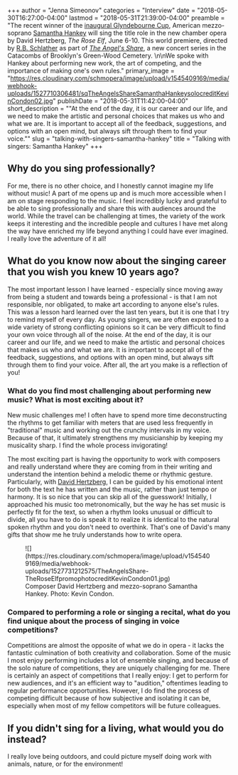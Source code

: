 +++
author = "Jenna Simeonov"
categories = "Interview"
date = "2018-05-30T16:27:00-04:00"
lastmod = "2018-05-31T21:39:00-04:00"
preamble = "The recent winner of the [inaugural Glyndebourne Cup](https://www.glyndebourne.com/discover/news-and-blogs/2018/march/samantha-hankey-wins-the-inaugural-glyndebourne-opera-cup/), American mezzo-soprano [Samantha Hankey](/scene/people/samantha-hankey/) will sing the title role in the new chamber opera by David Hertzberg, *The Rose Elf*, June 6-10. This world premiere, directed by [R.B. Schlather](/scene/people/rb-schlather/) as part of [*The Angel's Share*](https://www.deathofclassical.com/angelshare), a new concert series in the Catacombs of Brooklyn's Green-Wood Cemetery. \n\nWe spoke with Hankey about performing new work, the art of competing, and the importance of making one's own rules."
primary_image = "https://res.cloudinary.com/schmopera/image/upload/v1545409169/media/webhook-uploads/1527710306481/sqTheAngelsShareSamanthaHankeysolocreditKevinCondon02.jpg"
publishDate = "2018-05-31T11:42:00-04:00"
short_description = "&quot;At the end of the day, it is our career and our life, and we need to make the artistic and personal choices that makes us who and what we are. It is important to accept all of the feedback, suggestions, and options with an open mind, but always sift through them to find your voice.&quot;"
slug = "talking-with-singers-samantha-hankey"
title = "Talking with singers: Samantha Hankey"
+++

## Why do you sing professionally?

For me, there is no other choice, and I honestly cannot imagine my life without music! A part of me opens up and is much more accessible when I am on stage responding to the music. I feel incredibly lucky and grateful to be able to sing professionally and share this with audiences around the world. While the travel can be challenging at times, the variety of the work keeps it interesting and the incredible people and cultures I have met along the way have enriched my life beyond anything I could have ever imagined. I really love the adventure of it all!

## What do you know now about the singing career that you wish you knew 10 years ago?

The most important lesson I have learned - especially since moving away from being a student and towards being a professional - is that I am not responsible, nor obligated, to make art according to anyone else's rules. This was a lesson hard learned over the last ten years, but it is one that I try to remind myself of every day. As young singers, we are often exposed to a wide variety of strong conflicting opinions so it can be very difficult to find your own voice through all of the noise. At the end of the day, it is our career and our life, and we need to make the artistic and personal choices that makes us who and what we are. It is important to accept all of the feedback, suggestions, and options with an open mind, but always sift through them to find your voice. After all, the art you make is a reflection of you!

### What do you find most challenging about performing new music? What is most exciting about it?

New music challenges me! I often have to spend more time deconstructing the rhythms to get familiar with meters that are used less frequently in "traditional" music and working out the crunchy intervals in my voice. Because of that, it ultimately strengthens my musicianship by keeping my musicality sharp. I find the whole process invigorating! 

The most exciting part is having the opportunity to work with composers and really understand where they are coming from in their writing and understand the intention behind a melodic theme or rhythmic gesture. Particularly, with [David Hertzberg](/david-hertzbergs-the-wake-world-a-strange-and-sexy-synergy/), I can be guided by his emotional intent for both the text he has written and the music, rather than just tempo or harmony. It is so nice that you can skip all of the guesswork! Initially, I approached his music too metronomically, but the way he has set music is perfectly fit for the text, so when a rhythm looks unusual or difficult to divide, all you have to do is speak it to realize it is identical to the natural spoken rhythm and you don't need to overthink. That's one of David's many gifts that show me he truly understands how to write opera.

<figure data-type="image">
![](https://res.cloudinary.com/schmopera/image/upload/v1545409169/media/webhook-uploads/1527731212575/TheAngelsShare-TheRoseElfpromophotocreditKevinCondon01.jpg)
<figcaption>Composer David Hertzberg and mezzo-soprano Samantha Hankey. Photo: Kevin Condon.</figcaption>
</figure>

### Compared to performing a role or singing a recital, what do you find unique about the process of singing in voice competitions?

Competitions are almost the opposite of what we do in opera - it lacks the fantastic culmination of both creativity and collaboration. Some of the music I most enjoy performing includes a lot of ensemble singing, and because of the solo nature of competitions, they are uniquely challenging for me. There is certainly an aspect of competitions that I really enjoy: I get to perform for new audiences, and it's an efficient way to "audition," oftentimes leading to regular performance opportunities. However, I do find the process of competing difficult because of how subjective and isolating it can be, especially when most of my fellow competitors will be future colleagues.

## If you didn't sing for a living, what would you do instead?

I really love being outdoors, and could picture myself doing work with animals, nature, or for the environment!
